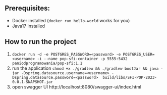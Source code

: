 ## Prerequisites:
- Docker installed (`docker run hello-world` works for you)
- Java17 installed

## How to run the project
1. `docker run -d -e POSTGRES_PASSWORD=<password> -e POSTGRES_USER=<username> -i --name pop-sfi-container -p 5555:5432 paniodprogramowania/pop-sfi:1.1`
2. run the application `chmod +x ./gradlew && ./gradlew bootJar && java -jar -Dspring.datasource.username=<username> -Dspring.datasource.password=<password>  build/libs/SFI-POP-2023-0.0.1-SNAPSHOT.jar`
3. open swagger UI http://localhost:8080/swagger-ui/index.html 